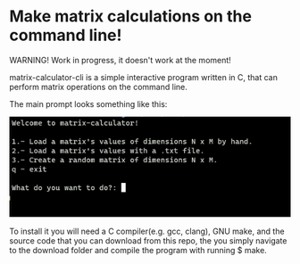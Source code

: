 # Make matrix calculations on the command line!
WARNING! Work in progress, it doesn't work at the moment!

matrix-calculator-cli is a simple interactive program written in C, that can perform matrix operations on the command line.

The main prompt looks something like this:

![alt text](https://github.com/klewer-martin/matrix-calculator-cli/blob/main/matrix-calculator.png?raw=true)

To install it you will need a C compiler(e.g. gcc, clang), GNU make, and the source code that you can download from this repo, the you simply navigate to the download folder and compile the program with running $ make.
